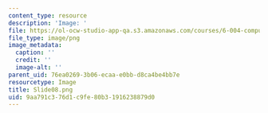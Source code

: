 ```yaml
---
content_type: resource
description: 'Image: '
file: https://ol-ocw-studio-app-qa.s3.amazonaws.com/courses/6-004-computation-structures-spring-2017/9aa791c376d1c9fe80b31916238879d0_Slide08.png
file_type: image/png
image_metadata:
  caption: ''
  credit: ''
  image-alt: ''
parent_uid: 76ea0269-3b06-ecaa-e0bb-d8ca4be4bb7e
resourcetype: Image
title: Slide08.png
uid: 9aa791c3-76d1-c9fe-80b3-1916238879d0
---
```

